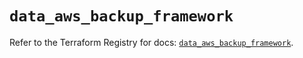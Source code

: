 # `data_aws_backup_framework`

Refer to the Terraform Registry for docs: [`data_aws_backup_framework`](https://registry.terraform.io/providers/hashicorp/aws/6.0.0/docs/data-sources/backup_framework).

